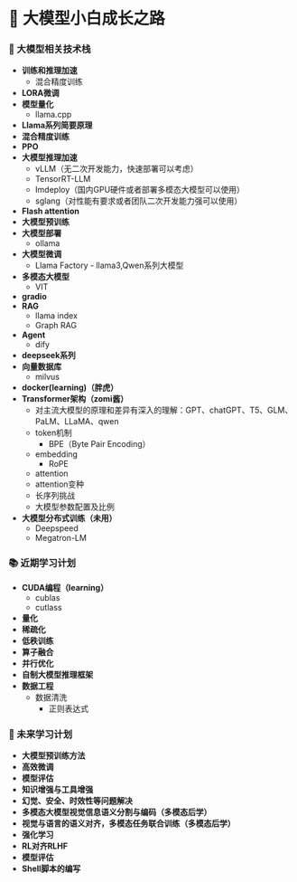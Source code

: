 # 🚀 大模型小白成长之路

### 🤖 大模型相关技术栈
- **训练和推理加速**
  - 混合精度训练
- **LORA微调**
- **模型量化**
  - llama.cpp
- **Llama系列简要原理**
- **混合精度训练**
- **PPO**
- **大模型推理加速**
  - vLLM（无二次开发能力，快速部署可以考虑）
  - TensorRT-LLM
  - Imdeploy（国内GPU硬件或者部署多模态大模型可以使用）
  - sglang（对性能有要求或者团队二次开发能力强可以使用）
- **Flash attention**
- **大模型预训练**
- **大模型部署**
  - ollama
- **大模型微调**
  - Llama Factory - llama3,Qwen系列大模型
- **多模态大模型**
  - VIT
- **gradio**
- **RAG**
  - llama index
  - Graph RAG
- **Agent**
  - dify
- **deepseek系列**
- **向量数据库**
  - milvus
- **docker(learning)（胖虎）**
- **Transformer架构（zomi酱）**
  - 对主流大模型的原理和差异有深入的理解：GPT、chatGPT、T5、GLM、PaLM、LLaMA、qwen
  - token机制
    - BPE（Byte Pair Encoding）
  - embedding
    - RoPE
  - attention
  - attention变种
  - 长序列挑战
  - 大模型参数配置及比例
- **大模型分布式训练（未用）**
  - Deepspeed
  - Megatron-LM
### 📚 近期学习计划
- **CUDA编程（learning）**
  - cublas
  - cutlass
- **量化**
- **稀疏化**
- **低秩训练**
- **算子融合**
- **并行优化**
- **自制大模型推理框架**
- **数据工程**
  - 数据清洗
    - 正则表达式
 ### 🎯 未来学习计划
 - **大模型预训练方法**
 - **高效微调**
 - **模型评估**
 - **知识增强与工具增强**
 - **幻觉、安全、时效性等问题解决**
 - **多模态大模型视觉信息语义分割与编码（多模态后学）**
 - **视觉与语言的语义对齐，多模态任务联合训练（多模态后学）**
 - **强化学习**
 - **RL对齐RLHF**
 - **模型评估**
 - **Shell脚本的编写**
